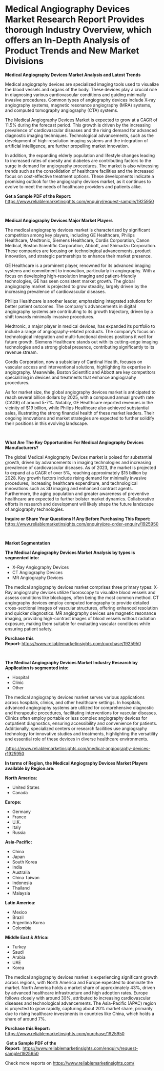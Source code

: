 <p><h1>Medical Angiography Devices Market Research Report Provides thorough Industry Overview, which offers an In-Depth Analysis of Product Trends and New Market Divisions</h1></p><p><strong>Medical Angiography Devices Market Analysis and Latest Trends</strong></p>
<p><p>Medical angiography devices are specialized imaging tools used to visualize the blood vessels and organs of the body. These devices play a crucial role in diagnosing various cardiovascular conditions and guiding minimally invasive procedures. Common types of angiography devices include X-ray angiography systems, magnetic resonance angiography (MRA) systems, and computed tomography angiography (CTA) systems.</p><p>The Medical Angiography Devices Market is expected to grow at a CAGR of 11.5% during the forecast period. This growth is driven by the increasing prevalence of cardiovascular diseases and the rising demand for advanced diagnostic imaging techniques. Technological advancements, such as the development of high-resolution imaging systems and the integration of artificial intelligence, are further propelling market innovation.</p><p>In addition, the expanding elderly population and lifestyle changes leading to increased rates of obesity and diabetes are contributing factors to the surge in demand for angiography procedures. The market is also witnessing trends such as the consolidation of healthcare facilities and the increased focus on cost-effective treatment options. These developments indicate a promising outlook for the angiography devices market, as it continues to evolve to meet the needs of healthcare providers and patients alike.</p></p>
<p><strong>Get a Sample PDF of the Report:&nbsp;</strong> <a href="https://www.reliablemarketinsights.com/enquiry/request-sample/1925950?utm_campaign=2802&utm_medium=2&utm_source=Github&utm_content=ia&utm_term=28032025&utm_id=medical-angiography-devices">https://www.reliablemarketinsights.com/enquiry/request-sample/1925950</a></p>
<p>&nbsp;</p>
<p><strong>Medical Angiography Devices Major Market Players</strong></p>
<p><p>The medical angiography devices market is characterized by significant competition among key players, including GE Healthcare, Philips Healthcare, Medtronic, Siemens Healthcare, Cordis Corporation, Canon Medical, Boston Scientific Corporation, Abbott, and Shimadzu Corporation. These companies are focusing on technological advancements, product innovation, and strategic partnerships to enhance their market presence.</p><p>GE Healthcare is a prominent player, renowned for its advanced imaging systems and commitment to innovation, particularly in angiography. With a focus on developing high-resolution imaging and patient-friendly technologies, GE has seen consistent market growth. The global angiography market is projected to grow steadily, largely driven by the increasing prevalence of cardiovascular diseases.</p><p>Philips Healthcare is another leader, emphasizing integrated solutions for better patient outcomes. The company's advancements in digital angiography systems are contributing to its growth trajectory, driven by a shift towards minimally invasive procedures.</p><p>Medtronic, a major player in medical devices, has expanded its portfolio to include a range of angiography-related products. The company’s focus on technological integration and multi-functional devices positions it well for future growth. Siemens Healthcare stands out with its cutting-edge imaging technologies and a strong global presence, contributing significantly to its revenue stream.</p><p>Cordis Corporation, now a subsidiary of Cardinal Health, focuses on vascular access and interventional solutions, highlighting its expertise in angiography. Meanwhile, Boston Scientific and Abbott are key competitors specializing in devices and treatments that enhance angiography procedures.</p><p>As for market size, the global angiography devices market is anticipated to reach several billion dollars by 2025, with a compound annual growth rate (CAGR) of around 5-7%. Notably, GE Healthcare reported revenues in the vicinity of $19 billion, while Philips Healthcare also achieved substantial sales, illustrating the strong financial health of these market leaders. Their ongoing innovations and market strategies are expected to further solidify their positions in this evolving landscape.</p></p>
<p>&nbsp;</p>
<p><strong>What Are The Key Opportunities For Medical Angiography Devices Manufacturers?</strong></p>
<p><p>The global Medical Angiography Devices market is poised for substantial growth, driven by advancements in imaging technologies and increasing prevalence of cardiovascular diseases. As of 2023, the market is projected to expand at a CAGR of over 5%, reaching approximately $15 billion by 2028. Key growth factors include rising demand for minimally invasive procedures, increasing healthcare expenditure, and technological innovations such as 3D imaging and enhanced contrast agents. Furthermore, the aging population and greater awareness of preventive healthcare are expected to further bolster market dynamics. Collaborative efforts in research and development will likely shape the future landscape of angiography technologies.</p></p>
<p><strong>Inquire or Share Your Questions If Any Before Purchasing This Report:</strong> <a href="https://www.reliablemarketinsights.com/enquiry/pre-order-enquiry/1925950?utm_campaign=2802&utm_medium=2&utm_source=Github&utm_content=ia&utm_term=28032025&utm_id=medical-angiography-devices">https://www.reliablemarketinsights.com/enquiry/pre-order-enquiry/1925950</a></p>
<p>&nbsp;</p>
<p><strong>Market Segmentation</strong></p>
<p><strong>The Medical Angiography Devices Market Analysis by types is segmented into:</strong></p>
<p><ul><li>X-Ray Angiography Devices</li><li>CT Angiography Devices</li><li>MR Angiography Devices</li></ul></p>
<p><p>The medical angiography devices market comprises three primary types: X-Ray angiography devices utilize fluoroscopy to visualize blood vessels and assess conditions like blockages, often being the most common method. CT angiography devices employ computed tomography to provide detailed cross-sectional images of vascular structures, offering enhanced resolution and quicker diagnostics. MR angiography devices use magnetic resonance imaging, providing high-contrast images of blood vessels without radiation exposure, making them suitable for evaluating vascular conditions while ensuring patient safety.</p></p>
<p><strong>Purchase this Report:&nbsp;</strong><a href="https://www.reliablemarketinsights.com/purchase/1925950?utm_campaign=2802&utm_medium=2&utm_source=Github&utm_content=ia&utm_term=28032025&utm_id=medical-angiography-devices">https://www.reliablemarketinsights.com/purchase/1925950</a></p>
<p>&nbsp;</p>
<p><strong>The Medical Angiography Devices Market Industry Research by Application is segmented into:</strong></p>
<p><ul><li>Hospital</li><li>Clinic</li><li>Other</li></ul></p>
<p><p>The medical angiography devices market serves various applications across hospitals, clinics, and other healthcare settings. In hospitals, advanced angiography systems are utilized for comprehensive diagnostic and therapeutic procedures, facilitating interventions for vascular diseases. Clinics often employ portable or less complex angiography devices for outpatient diagnostics, ensuring accessibility and convenience for patients. Additionally, specialized centers or research facilities use angiography technology for innovative studies and treatments, highlighting the versatility and essential role of these devices in diverse healthcare environments.</p></p>
<p><a href="https://www.reliablemarketinsights.com/medical-angiography-devices-r1925950?utm_campaign=2802&utm_medium=2&utm_source=Github&utm_content=ia&utm_term=28032025&utm_id=medical-angiography-devices">&nbsp;https://www.reliablemarketinsights.com/medical-angiography-devices-r1925950</a></p>
<p><strong>In terms of Region, the Medical Angiography Devices Market Players available by Region are:</strong></p>
<p>
    <p> <strong> North America: </strong>
        <ul>
            <li>United States</li>
            <li>Canada</li>
        </ul>
        </p> 
    <p> <strong> Europe: </strong>
        <ul>
            <li>Germany</li>
            <li>France</li>
            <li>U.K.</li>
            <li>Italy</li>
            <li>Russia</li>
        </ul>
        </p> 
    <p> <strong> Asia-Pacific: </strong>
        <ul>
            <li>China</li>
            <li>Japan</li>
            <li>South Korea</li>
            <li>India</li>
            <li>Australia</li>
            <li>China Taiwan</li>
            <li>Indonesia</li>
            <li>Thailand</li>
            <li>Malaysia</li>
        </ul>
        </p> 
    <p> <strong> Latin America: </strong>
        <ul>
            <li>Mexico</li>
            <li>Brazil</li>
            <li>Argentina Korea</li>
            <li>Colombia</li>
        </ul>
        </p> 
    <p> <strong> Middle East & Africa: </strong>
        <ul>
            <li>Turkey</li>
            <li>Saudi</li>
            <li>Arabia</li>
            <li>UAE</li>
            <li>Korea</li>
        </ul>
    </p>
    </p>
<p><p>The medical angiography devices market is experiencing significant growth across regions, with North America and Europe expected to dominate the market. North America holds a market share of approximately 43%, driven by advanced healthcare infrastructure and high adoption rates. Europe follows closely with around 30%, attributed to increasing cardiovascular diseases and technological advancements. The Asia-Pacific (APAC) region is projected to grow rapidly, capturing about 20% market share, primarily due to rising healthcare investments in countries like China, which holds a share of around 7%.</p></p>
<p><strong>Purchase this Report: </strong><a href="https://www.reliablemarketinsights.com/purchase/1925950?utm_campaign=2802&utm_medium=2&utm_source=Github&utm_content=ia&utm_term=28032025&utm_id=medical-angiography-devices">https://www.reliablemarketinsights.com/purchase/1925950</a></p>
<p>&nbsp;<strong>Get a Sample PDF of the Report:&nbsp;&nbsp;</strong><a href="https://www.reliablemarketinsights.com/enquiry/request-sample/1925950?utm_campaign=2802&utm_medium=2&utm_source=Github&utm_content=ia&utm_term=28032025&utm_id=medical-angiography-devices">https://www.reliablemarketinsights.com/enquiry/request-sample/1925950</a></p>
<p><strong></strong></p>
<p>Check more reports on <a href="https://www.reliablemarketinsights.com/?utm_campaign=2802&utm_medium=2&utm_source=Github&utm_content=ia&utm_term=28032025&utm_id=medical-angiography-devices">https://www.reliablemarketinsights.com/</a></p>